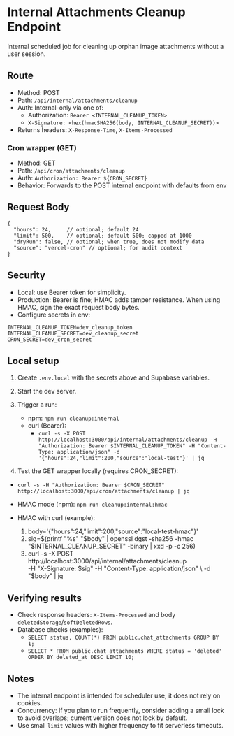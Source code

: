 # Internal Attachments Cleanup Endpoint

Internal scheduled job for cleaning up orphan image attachments without a user session.

## Route

- Method: POST
- Path: `/api/internal/attachments/cleanup`
- Auth: Internal-only via one of:
  - Authorization: `Bearer <INTERNAL_CLEANUP_TOKEN>`
  - `X-Signature: <hex(hmacSHA256(body, INTERNAL_CLEANUP_SECRET))>`
- Returns headers: `X-Response-Time`, `X-Items-Processed`

### Cron wrapper (GET)

- Method: GET
- Path: `/api/cron/attachments/cleanup`
- Auth: `Authorization: Bearer ${CRON_SECRET}`
- Behavior: Forwards to the POST internal endpoint with defaults from env

## Request Body

```
{
  "hours": 24,     // optional; default 24
  "limit": 500,    // optional; default 500; capped at 1000
  "dryRun": false, // optional; when true, does not modify data
  "source": "vercel-cron" // optional; for audit context
}
```

## Security

- Local: use Bearer token for simplicity.
- Production: Bearer is fine; HMAC adds tamper resistance. When using HMAC, sign the exact request body bytes.
- Configure secrets in env:

```
INTERNAL_CLEANUP_TOKEN=dev_cleanup_token
INTERNAL_CLEANUP_SECRET=dev_cleanup_secret
CRON_SECRET=dev_cron_secret
```

## Local setup

1. Create `.env.local` with the secrets above and Supabase variables.
2. Start the dev server.
3. Trigger a run:

   - npm: `npm run cleanup:internal`
   - curl (Bearer):
     - `curl -s -X POST http://localhost:3000/api/internal/attachments/cleanup -H "Authorization: Bearer $INTERNAL_CLEANUP_TOKEN" -H "Content-Type: application/json" -d '{"hours":24,"limit":200,"source":"local-test"}' | jq`

4. Test the GET wrapper locally (requires CRON_SECRET):

- `curl -s -H "Authorization: Bearer $CRON_SECRET" http://localhost:3000/api/cron/attachments/cleanup | jq`

- HMAC mode (npm): `npm run cleanup:internal:hmac`
- HMAC with curl (example):
  1. body='{"hours":24,"limit":200,"source":"local-test-hmac"}'
  2. sig=$(printf "%s" "$body" | openssl dgst -sha256 -hmac "$INTERNAL_CLEANUP_SECRET" -binary | xxd -p -c 256)
  3. curl -s -X POST http://localhost:3000/api/internal/attachments/cleanup \
     -H "X-Signature: $sig" -H "Content-Type: application/json" \
     -d "$body" | jq

## Verifying results

- Check response headers: `X-Items-Processed` and body `deletedStorage`/`softDeletedRows`.
- Database checks (examples):
  - `SELECT status, COUNT(*) FROM public.chat_attachments GROUP BY 1;`
  - `SELECT * FROM public.chat_attachments WHERE status = 'deleted' ORDER BY deleted_at DESC LIMIT 10;`

## Notes

- The internal endpoint is intended for scheduler use; it does not rely on cookies.
- Concurrency: If you plan to run frequently, consider adding a small lock to avoid overlaps; current version does not lock by default.
- Use small `limit` values with higher frequency to fit serverless timeouts.
